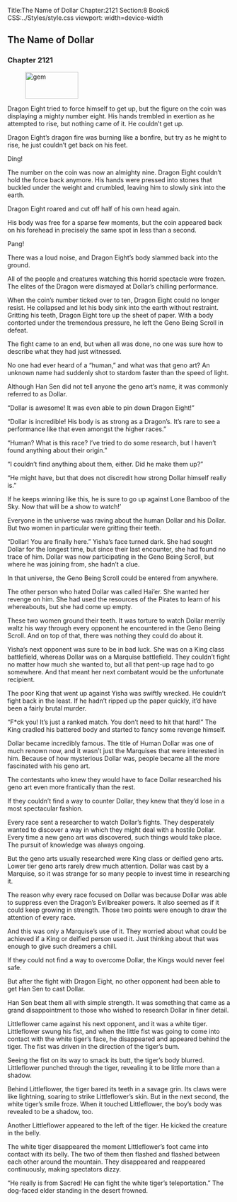 Title:The Name of Dollar 
Chapter:2121 
Section:8 
Book:6 
CSS:../Styles/style.css 
viewport: width=device-width
  
## The Name of Dollar
### Chapter 2121 
<figure>
	<img src="../Images/gem.gif" alt="gem" id="gem" width="120" height="60" />
</figure>
  

  
  Dragon Eight tried to force himself to get up, but the figure on the coin was displaying a mighty number eight. His hands trembled in exertion as he attempted to rise, but nothing came of it. He couldn’t get up.

Dragon Eight’s dragon fire was burning like a bonfire, but try as he might to rise, he just couldn’t get back on his feet.

Ding!

The number on the coin was now an almighty nine. Dragon Eight couldn’t hold the force back anymore. His hands were pressed into stones that buckled under the weight and crumbled, leaving him to slowly sink into the earth.

Dragon Eight roared and cut off half of his own head again.

His body was free for a sparse few moments, but the coin appeared back on his forehead in precisely the same spot in less than a second.

Pang!

There was a loud noise, and Dragon Eight’s body slammed back into the ground.

All of the people and creatures watching this horrid spectacle were frozen. The elites of the Dragon were dismayed at Dollar’s chilling performance.

When the coin’s number ticked over to ten, Dragon Eight could no longer resist. He collapsed and let his body sink into the earth without restraint. Gritting his teeth, Dragon Eight tore up the sheet of paper. With a body contorted under the tremendous pressure, he left the Geno Being Scroll in defeat.

The fight came to an end, but when all was done, no one was sure how to describe what they had just witnessed.

No one had ever heard of a “human,” and what was that geno art? An unknown name had suddenly shot to stardom faster than the speed of light.

Although Han Sen did not tell anyone the geno art’s name, it was commonly referred to as Dollar.

“Dollar is awesome! It was even able to pin down Dragon Eight!”

“Dollar is incredible! His body is as strong as a Dragon’s. It’s rare to see a performance like that even amongst the higher races.”

“Human? What is this race? I’ve tried to do some research, but I haven’t found anything about their origin.”

“I couldn’t find anything about them, either. Did he make them up?”

“He might have, but that does not discredit how strong Dollar himself really is.”

If he keeps winning like this, he is sure to go up against Lone Bamboo of the Sky. Now that will be a show to watch!’

Everyone in the universe was raving about the human Dollar and his Dollar. But two women in particular were gritting their teeth.

“Dollar! You are finally here.” Yisha’s face turned dark. She had sought Dollar for the longest time, but since their last encounter, she had found no trace of him. Dollar was now participating in the Geno Being Scroll, but where he was joining from, she hadn’t a clue.

In that universe, the Geno Being Scroll could be entered from anywhere.

The other person who hated Dollar was called Hai’er. She wanted her revenge on him. She had used the resources of the Pirates to learn of his whereabouts, but she had come up empty.

These two women ground their teeth. It was torture to watch Dollar merrily waltz his way through every opponent he encountered in the Geno Being Scroll. And on top of that, there was nothing they could do about it.

Yisha’s next opponent was sure to be in bad luck. She was on a King class battlefield, whereas Dollar was on a Marquise battlefield. They couldn’t fight no matter how much she wanted to, but all that pent-up rage had to go somewhere. And that meant her next combatant would be the unfortunate recipient.

The poor King that went up against Yisha was swiftly wrecked. He couldn’t fight back in the least. If he hadn’t ripped up the paper quickly, it’d have been a fairly brutal murder.

“F*ck you! It’s just a ranked match. You don’t need to hit that hard!” The King cradled his battered body and started to fancy some revenge himself.

Dollar became incredibly famous. The title of Human Dollar was one of much renown now, and it wasn’t just the Marquises that were interested in him. Because of how mysterious Dollar was, people became all the more fascinated with his geno art.

The contestants who knew they would have to face Dollar researched his geno art even more frantically than the rest.

If they couldn’t find a way to counter Dollar, they knew that they’d lose in a most spectacular fashion.

Every race sent a researcher to watch Dollar’s fights. They desperately wanted to discover a way in which they might deal with a hostile Dollar. Every time a new geno art was discovered, such things would take place. The pursuit of knowledge was always ongoing.

But the geno arts usually researched were King class or deified geno arts. Lower tier geno arts rarely drew much attention. Dollar was cast by a Marquise, so it was strange for so many people to invest time in researching it.

The reason why every race focused on Dollar was because Dollar was able to suppress even the Dragon’s Evilbreaker powers. It also seemed as if it could keep growing in strength. Those two points were enough to draw the attention of every race.

And this was only a Marquise’s use of it. They worried about what could be achieved if a King or deified person used it. Just thinking about that was enough to give such dreamers a chill.

If they could not find a way to overcome Dollar, the Kings would never feel safe.

But after the fight with Dragon Eight, no other opponent had been able to get Han Sen to cast Dollar.

Han Sen beat them all with simple strength. It was something that came as a grand disappointment to those who wished to research Dollar in finer detail.

Littleflower came against his next opponent, and it was a white tiger. Littleflower swung his fist, and when the little fist was going to come into contact with the white tiger’s face, he disappeared and appeared behind the tiger. The fist was driven in the direction of the tiger’s bum.

Seeing the fist on its way to smack its butt, the tiger’s body blurred. Littleflower punched through the tiger, revealing it to be little more than a shadow.

Behind Littleflower, the tiger bared its teeth in a savage grin. Its claws were like lightning, soaring to strike Littleflower’s skin. But in the next second, the white tiger’s smile froze. When it touched Littleflower, the boy’s body was revealed to be a shadow, too.

Another Littleflower appeared to the left of the tiger. He kicked the creature in the belly.

The white tiger disappeared the moment Littleflower’s foot came into contact with its belly. The two of them then flashed and flashed between each other around the mountain. They disappeared and reappeared continuously, making spectators dizzy.

“He really is from Sacred! He can fight the white tiger’s teleportation.” The dog-faced elder standing in the desert frowned.
